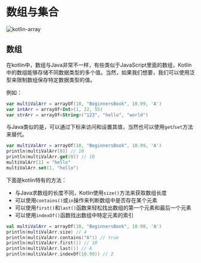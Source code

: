 # 数组与集合

![kotlin-array](https://tva1.sinaimg.cn/large/008i3skNgy1gzc8sznck5j30p00dwgm8.jpg)

## 数组

在kotlin中，数组与Java非常不一样，有些类似于JavaScript里面的数组，Kotlin中的数组能够存储不同数据类型的多个值。当然，如果我们想要，我们可以使用泛型来限制数组保存特定数据类型的值。

例如：
```kotlin
var multiValArr = arrayOf(10, "BeginnersBook", 10.99, 'A')
var intArr = arrayOf<Int>(1, 22, 55)
var strArr = arrayOf<String>("123", "hello", "world")
```

与Java类似的是，可以通过下标来访问和设置其值，当然也可以使用`get`/`set`方法来替代。
```kotlin
var multiValArr = arrayOf(10, "BeginnersBook", 10.99, 'A')
println(multiValArr[0]) // 10
println(multiValArr.get(0)) // 10
multiValArr[1] = "hello"
multiValArr.set(1, "hello")
```

下面是kotlin特有的方法：
* 与Java求数组的长度不同，Kotlin使用`size()`方法来获取数组长度
* 可以使用`contains()`或`in`操作来判断数组中是否存在某个元素
* 可以使用`first()`和`last()`函数来轻松找出数组的第一个元素和最后一个元素
* 可以使用`indexOf()`函数找出数组中特定元素的索引

```kotlin
val multiValArr = arrayOf(10, "BeginnersBook", 10.99, 'A')
println(multiValArr.size) // 4
println(multiValArr.contains("A")) // true
println(multiValArr.first()) // 10
println(multiValArr.last()) // A
println(multiValArr.indexOf(10.99)) // 2
```

##

